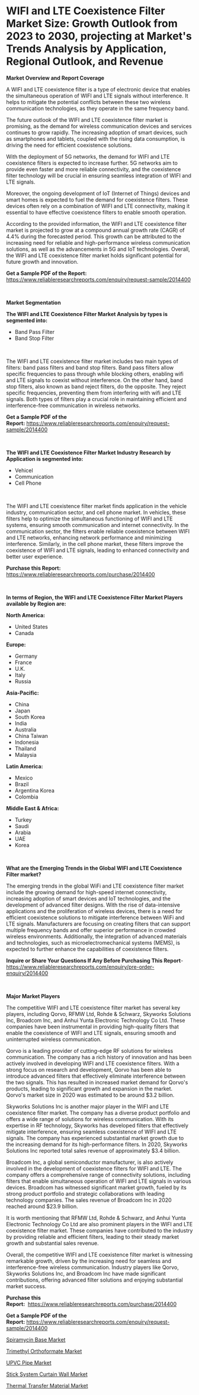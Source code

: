 <p><h1>WIFI and LTE Coexistence Filter Market Size: Growth Outlook from 2023 to 2030, projecting at Market's Trends Analysis by Application, Regional Outlook, and Revenue</h1></p><p><strong>Market Overview and Report Coverage</strong></p>
<p><p>A WIFI and LTE coexistence filter is a type of electronic device that enables the simultaneous operation of WIFI and LTE signals without interference. It helps to mitigate the potential conflicts between these two wireless communication technologies, as they operate in the same frequency band.</p><p>The future outlook of the WIFI and LTE coexistence filter market is promising, as the demand for wireless communication devices and services continues to grow rapidly. The increasing adoption of smart devices, such as smartphones and tablets, coupled with the rising data consumption, is driving the need for efficient coexistence solutions.</p><p>With the deployment of 5G networks, the demand for WIFI and LTE coexistence filters is expected to increase further. 5G networks aim to provide even faster and more reliable connectivity, and the coexistence filter technology will be crucial in ensuring seamless integration of WIFI and LTE signals.</p><p>Moreover, the ongoing development of IoT (Internet of Things) devices and smart homes is expected to fuel the demand for coexistence filters. These devices often rely on a combination of WIFI and LTE connectivity, making it essential to have effective coexistence filters to enable smooth operation.</p><p>According to the provided information, the WIFI and LTE coexistence filter market is projected to grow at a compound annual growth rate (CAGR) of 4.4% during the forecasted period. This growth can be attributed to the increasing need for reliable and high-performance wireless communication solutions, as well as the advancements in 5G and IoT technologies. Overall, the WIFI and LTE coexistence filter market holds significant potential for future growth and innovation.</p></p>
<p><strong>Get a Sample PDF of the Report:</strong> <a href="https://www.reliableresearchreports.com/enquiry/request-sample/2014400">https://www.reliableresearchreports.com/enquiry/request-sample/2014400</a></p>
<p>&nbsp;</p>
<p><strong>Market Segmentation</strong></p>
<p><strong>The WIFI and LTE Coexistence Filter Market Analysis by types is segmented into:</strong></p>
<p><ul><li>Band Pass Filter</li><li>Band Stop Filter</li></ul></p>
<p>&nbsp;</p>
<p><p>The WIFI and LTE coexistence filter market includes two main types of filters: band pass filters and band stop filters. Band pass filters allow specific frequencies to pass through while blocking others, enabling wifi and LTE signals to coexist without interference. On the other hand, band stop filters, also known as band reject filters, do the opposite. They reject specific frequencies, preventing them from interfering with wifi and LTE signals. Both types of filters play a crucial role in maintaining efficient and interference-free communication in wireless networks.</p></p>
<p><strong>Get a Sample PDF of the Report:</strong>&nbsp;<a href="https://www.reliableresearchreports.com/enquiry/request-sample/2014400">https://www.reliableresearchreports.com/enquiry/request-sample/2014400</a></p>
<p>&nbsp;</p>
<p><strong>The WIFI and LTE Coexistence Filter Market Industry Research by Application is segmented into:</strong></p>
<p><ul><li>Vehicel</li><li>Communication</li><li>Cell Phone</li></ul></p>
<p>&nbsp;</p>
<p><p>The WIFI and LTE coexistence filter market finds application in the vehicle industry, communication sector, and cell phone market. In vehicles, these filters help to optimize the simultaneous functioning of WIFI and LTE systems, ensuring smooth communication and internet connectivity. In the communication sector, the filters enable reliable coexistence between WIFI and LTE networks, enhancing network performance and minimizing interference. Similarly, in the cell phone market, these filters improve the coexistence of WIFI and LTE signals, leading to enhanced connectivity and better user experience.</p></p>
<p><strong>Purchase this Report:</strong>&nbsp; <a href="https://www.reliableresearchreports.com/purchase/2014400">https://www.reliableresearchreports.com/purchase/2014400</a></p>
<p>&nbsp;</p>
<p><strong>In terms of Region, the WIFI and LTE Coexistence Filter Market Players available by Region are:</strong></p>
<p>
    <p> <strong> North America: </strong>
        <ul>
            <li>United States</li>
            <li>Canada</li>
        </ul>
        </p> 
    <p> <strong> Europe: </strong>
        <ul>
            <li>Germany</li>
            <li>France</li>
            <li>U.K.</li>
            <li>Italy</li>
            <li>Russia</li>
        </ul>
        </p> 
    <p> <strong> Asia-Pacific: </strong>
        <ul>
            <li>China</li>
            <li>Japan</li>
            <li>South Korea</li>
            <li>India</li>
            <li>Australia</li>
            <li>China Taiwan</li>
            <li>Indonesia</li>
            <li>Thailand</li>
            <li>Malaysia</li>
        </ul>
        </p> 
    <p> <strong> Latin America: </strong>
        <ul>
            <li>Mexico</li>
            <li>Brazil</li>
            <li>Argentina Korea</li>
            <li>Colombia</li>
        </ul>
        </p> 
    <p> <strong> Middle East & Africa: </strong>
        <ul>
            <li>Turkey</li>
            <li>Saudi</li>
            <li>Arabia</li>
            <li>UAE</li>
            <li>Korea</li>
        </ul>
    </p>
    </p>
<p>&nbsp;</p>
<p><strong>What are the Emerging Trends in the Global WIFI and LTE Coexistence Filter market?</strong></p>
<p><p>The emerging trends in the global WiFi and LTE coexistence filter market include the growing demand for high-speed internet connectivity, increasing adoption of smart devices and IoT technologies, and the development of advanced filter designs. With the rise of data-intensive applications and the proliferation of wireless devices, there is a need for efficient coexistence solutions to mitigate interference between WiFi and LTE signals. Manufacturers are focusing on creating filters that can support multiple frequency bands and offer superior performance in crowded wireless environments. Additionally, the integration of advanced materials and technologies, such as microelectromechanical systems (MEMS), is expected to further enhance the capabilities of coexistence filters.</p></p>
<p><strong>Inquire or Share Your Questions If Any Before Purchasing This Report</strong>- <a href="https://www.reliableresearchreports.com/enquiry/pre-order-enquiry/2014400">https://www.reliableresearchreports.com/enquiry/pre-order-enquiry/2014400</a></p>
<p>&nbsp;</p>
<p><strong>Major Market Players</strong></p>
<p><p>The competitive WIFI and LTE coexistence filter market has several key players, including Qorvo, RFMW Ltd, Rohde & Schwarz, Skyworks Solutions Inc, Broadcom Inc, and Anhui Yunta Electronic Technology Co Ltd. These companies have been instrumental in providing high-quality filters that enable the coexistence of WIFI and LTE signals, ensuring smooth and uninterrupted wireless communication.</p><p>Qorvo is a leading provider of cutting-edge RF solutions for wireless communication. The company has a rich history of innovation and has been actively involved in developing WIFI and LTE coexistence filters. With a strong focus on research and development, Qorvo has been able to introduce advanced filters that effectively eliminate interference between the two signals. This has resulted in increased market demand for Qorvo's products, leading to significant growth and expansion in the market. Qorvo's market size in 2020 was estimated to be around $3.2 billion.</p><p>Skyworks Solutions Inc is another major player in the WIFI and LTE coexistence filter market. The company has a diverse product portfolio and offers a wide range of solutions for wireless communication. With its expertise in RF technology, Skyworks has developed filters that effectively mitigate interference, ensuring seamless coexistence of WIFI and LTE signals. The company has experienced substantial market growth due to the increasing demand for its high-performance filters. In 2020, Skyworks Solutions Inc reported total sales revenue of approximately $3.4 billion.</p><p>Broadcom Inc, a global semiconductor manufacturer, is also actively involved in the development of coexistence filters for WIFI and LTE. The company offers a comprehensive range of connectivity solutions, including filters that enable simultaneous operation of WIFI and LTE signals in various devices. Broadcom has witnessed significant market growth, fueled by its strong product portfolio and strategic collaborations with leading technology companies. The sales revenue of Broadcom Inc in 2020 reached around $23.9 billion.</p><p>It is worth mentioning that RFMW Ltd, Rohde & Schwarz, and Anhui Yunta Electronic Technology Co Ltd are also prominent players in the WIFI and LTE coexistence filter market. These companies have contributed to the industry by providing reliable and efficient filters, leading to their steady market growth and substantial sales revenue.</p><p>Overall, the competitive WIFI and LTE coexistence filter market is witnessing remarkable growth, driven by the increasing need for seamless and interference-free wireless communication. Industry players like Qorvo, Skyworks Solutions Inc, and Broadcom Inc have made significant contributions, offering advanced filter solutions and enjoying substantial market success.</p></p>
<p><strong>Purchase this Report:</strong>&nbsp;&nbsp;<a href="https://www.reliableresearchreports.com/purchase/2014400">https://www.reliableresearchreports.com/purchase/2014400</a></p>
<p></p>
<p><strong>Get a Sample PDF of the Report:</strong>&nbsp;<a href="https://www.reliableresearchreports.com/enquiry/request-sample/2014400">https://www.reliableresearchreports.com/enquiry/request-sample/2014400</a></p>
<p><p><a href="https://medium.com/@jackybrekke/spiramycin-base-market-exploring-market-share-market-trends-and-future-growth-5b54131dccbf">Spiramycin Base Market</a></p><p><a href="https://medium.com/@beaublock2023/trimethyl-orthoformate-market-exploring-market-share-market-trends-and-future-growth-3fa06ebc11eb">Trimethyl Orthoformate Market</a></p><p><a href="https://medium.com/@rogerking1949/upvc-pipe-market-size-reveals-the-best-marketing-channels-in-global-industry-8f32bfaca549">UPVC Pipe Market</a></p><p><a href="https://medium.com/@deronwisoky1977/stick-system-curtain-wall-market-comprehensive-assessment-by-type-application-and-geography-5b3bd0d79129">Stick System Curtain Wall Market</a></p><p><a href="https://medium.com/@ulicesweber/thermal-transfer-material-market-share-evolution-and-market-growth-trends-2023-2030-749daa966929">Thermal Transfer Material Market</a></p></p>